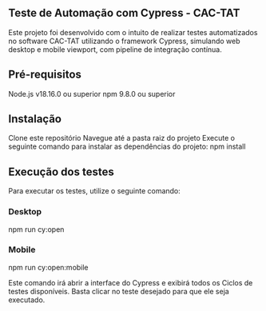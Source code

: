 ## Teste de Automação com Cypress - CAC-TAT
Este projeto foi desenvolvido com o intuito de realizar testes automatizados no software CAC-TAT utilizando o framework Cypress, simulando web desktop e mobile viewport, com pipeline de integração contínua.

## Pré-requisitos

Node.js v18.16.0 ou superior
npm 9.8.0 ou superior

## Instalação
Clone este repositório
Navegue até a pasta raiz do projeto
Execute o seguinte comando para instalar as dependências do projeto:
npm install

## Execução dos testes
Para executar os testes, utilize o seguinte comando:
### Desktop
npm run cy:open
### Mobile
npm run cy:open:mobile

Este comando irá abrir a interface do Cypress e exibirá todos os Ciclos de testes disponíveis. Basta clicar no teste desejado para que ele seja executado.